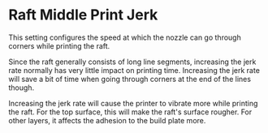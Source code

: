 Raft Middle Print Jerk
====
This setting configures the speed at which the nozzle can go through corners while printing the raft.

Since the raft generally consists of long line segments, increasing the jerk rate normally has very little impact on printing time. Increasing the jerk rate will save a bit of time when going through corners at the end of the lines though.

Increasing the jerk rate will cause the printer to vibrate more while printing the raft. For the top surface, this will make the raft's surface rougher. For other layers, it affects the adhesion to the build plate more.